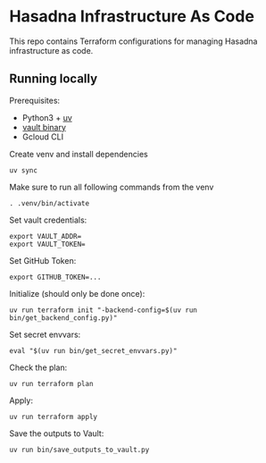 # Hasadna Infrastructure As Code

This repo contains Terraform configurations for managing Hasadna infrastructure as code.

## Running locally

Prerequisites:

* Python3 + [uv](https://pypi.org/project/uv/)
* [vault binary](https://www.vaultproject.io/downloads)
* Gcloud CLI

Create venv and install dependencies

```
uv sync
```

Make sure to run all following commands from the venv

```
. .venv/bin/activate
```

Set vault credentials:

```
export VAULT_ADDR=
export VAULT_TOKEN=
```

Set GitHub Token:

```
export GITHUB_TOKEN=...
```

Initialize (should only be done once):

```
uv run terraform init "-backend-config=$(uv run bin/get_backend_config.py)"
```

Set secret envvars:

```
eval "$(uv run bin/get_secret_envvars.py)"
```

Check the plan:

```
uv run terraform plan
```

Apply:

```
uv run terraform apply
```

Save the outputs to Vault:

```
uv run bin/save_outputs_to_vault.py
```
